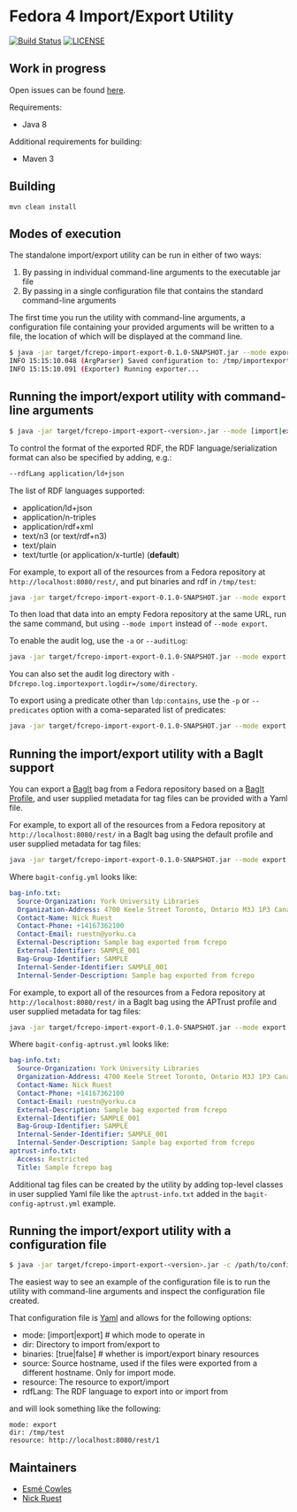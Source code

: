 Fedora 4 Import/Export Utility
==============================
[![Build Status](https://travis-ci.org/fcrepo4-labs/fcrepo-import-export.svg?branch=master)](https://travis-ci.org/fcrepo4-labs/fcrepo-import-export)
[![LICENSE](https://img.shields.io/badge/license-Apache-blue.svg?style=flat-square)](./LICENSE)

Work in progress
----------------

Open issues can be found [here](https://jira.duraspace.org/issues/?jql=project%20%3D%20FCREPO%20AND%20status%20in%20%28Open%2C%20%22In%20Progress%22%2C%20Reopened%2C%20%22In%20Review%22%2C%20Received%29%20AND%20component%20%3D%20f4-import-export).

Requirements:
* Java 8

Additional requirements for building:
* Maven 3

Building
--------

`mvn clean install`

Modes of execution
------------------
The standalone import/export utility can be run in either of two ways:

1. By passing in individual command-line arguments to the executable jar file
2. By passing in a single configuration file that contains the standard command-line arguments

The first time you run the utility with command-line arguments, a configuration file containing your provided arguments will be written to a file, the location of which will be displayed at the command line.

```sh
$ java -jar target/fcrepo-import-export-0.1.0-SNAPSHOT.jar --mode export --resource http://localhost:8080/rest --dir /tmp/test --binaries
INFO 15:15:10.048 (ArgParser) Saved configuration to: /tmp/importexport.config
INFO 15:15:10.091 (Exporter) Running exporter...
```

Running the import/export utility with command-line arguments
-------------------------------------------------------------

```sh
$ java -jar target/fcrepo-import-export-<version>.jar --mode [import|export] [options]
```

To control the format of the exported RDF, the RDF language/serialization format can also be specified by adding, e.g.:

```sh
--rdfLang application/ld+json
```

The list of RDF languages supported:
- application/ld+json
- application/n-triples
- application/rdf+xml
- text/n3 (or text/rdf+n3)
- text/plain
- text/turtle (or application/x-turtle)    (**default**)

For example, to export all of the resources from a Fedora repository at `http://localhost:8080/rest/`, and put binaries and rdf in `/tmp/test`:

```sh
java -jar target/fcrepo-import-export-0.1.0-SNAPSHOT.jar --mode export --resource http://localhost:8080/rest/ --dir /tmp/test --binaries
```

To then load that data into an empty Fedora repository at the same URL, run the same command, but using `--mode import` instead of `--mode export`.

To enable the audit log, use the `-a` or `--auditLog`:

```sh
java -jar target/fcrepo-import-export-0.1.0-SNAPSHOT.jar --mode export --resource http://localhost:8080/rest/ --dir /tmp/test --binaries --auditLog
```

You can also set the audit log directory with `-Dfcrepo.log.importexport.logdir=/some/directory`.

To export using a predicate other than `ldp:contains`, use the `-p` or `--predicates` option with a coma-separated list of predicates:

```sh
java -jar target/fcrepo-import-export-0.1.0-SNAPSHOT.jar --mode export --resource http://localhost:8080/rest/ --dir /tmp/test --binaries --predicate http://pcdm.org/models#hasMember,http://www.w3.org/ns/ldp#contains
```

Running the import/export utility with a BagIt support
------------------------------------------------------

You can export a [BagIt](https://tools.ietf.org/html/draft-kunze-bagit-14) bag from a Fedora repository based on a [BagIt Profile](https://github.com/ruebot/bagit-profiles/), and user supplied metadata for tag files can be provided with a Yaml file.

For example, to export all of the resources from a Fedora repository at `http://localhost:8080/rest/` in a BagIt bag using the default profile and user supplied metadata for tag files:

```sh
java -jar target/fcrepo-import-export-0.1.0-SNAPSHOT.jar --mode export --resource http://localhost:8080/rest --dir /tmp/example_bag --binaries --bag-profile default --bag-config /tmp/bagit-config.yml
```

Where `bagit-config.yml` looks like:

```yaml
bag-info.txt:
  Source-Organization: York University Libraries
  Organization-Address: 4700 Keele Street Toronto, Ontario M3J 1P3 Canada
  Contact-Name: Nick Ruest
  Contact-Phone: +14167362100
  Contact-Email: ruestn@yorku.ca
  External-Description: Sample bag exported from fcrepo
  External-Identifier: SAMPLE_001
  Bag-Group-Identifier: SAMPLE
  Internal-Sender-Identifier: SAMPLE_001
  Internal-Sender-Description: Sample bag exported from fcrepo
```

For example, to export all of the resources from a Fedora repository at `http://localhost:8080/rest/` in a BagIt bag using the APTrust profile and user supplied metadata for tag files:

```sh
java -jar target/fcrepo-import-export-0.1.0-SNAPSHOT.jar --mode export --resource http://localhost:8080/rest --dir /tmp/example_bag --binaries --bag-profile aptrust --bag-config /tmp/bagit-config.yml
```

Where `bagit-config-aptrust.yml` looks like:
```yaml             
bag-info.txt:
  Source-Organization: York University Libraries
  Organization-Address: 4700 Keele Street Toronto, Ontario M3J 1P3 Canada
  Contact-Name: Nick Ruest
  Contact-Phone: +14167362100
  Contact-Email: ruestn@yorku.ca
  External-Description: Sample bag exported from fcrepo
  External-Identifier: SAMPLE_001
  Bag-Group-Identifier: SAMPLE
  Internal-Sender-Identifier: SAMPLE_001
  Internal-Sender-Description: Sample bag exported from fcrepo
aptrust-info.txt:
  Access: Restricted
  Title: Sample fcrepo bag
```

Additional tag files can be created by the utility by adding top-level classes in user supplied Yaml file like the `aptrust-info.txt` added in the `bagit-config-aptrust.yml` example.

Running the import/export utility with a configuration file
-----------------------------------------------------------

```sh
$ java -jar target/fcrepo-import-export-<version>.jar -c /path/to/config/file
```

The easiest way to see an example of the configuration file is to run the utility with command-line arguments and inspect the configuration file created.

That configuration file is [Yaml](http://yaml.org) and allows for the following options:

* mode: [import|export] # which mode to operate in
* dir: Directory to import from/export to
* binaries: [true|false] # whether is import/export binary resources
* source: Source hostname, used if the files were exported from a different hostname. Only for import mode.
* resource: The resource to export/import
* rdfLang: The RDF language to export into or import from

and will look something like the following:

```
mode: export
dir: /tmp/test
resource: http://localhost:8080/rest/1
```

Maintainers
-----------

- [Esmé Cowles](https://github.com/escowles)
- [Nick Ruest](https://github.com/ruebot)
